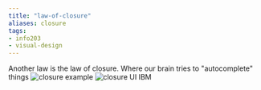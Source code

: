```yaml
---
title: "law-of-closure"
aliases: closure
tags: 
- info203
- visual-design
---
```


Another law is the law of closure. Where our brain tries to "autocomplete" things
![closure example](https://i.imgur.com/1bcanTN.png)
![closure UI IBM](https://i.imgur.com/MW9r7PR.png)
